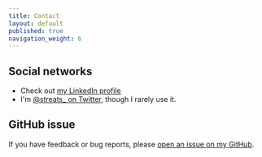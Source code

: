 ```yaml
---
title: Contact
layout: default
published: true
navigation_weight: 6
---
```


## Social networks
* Check out [my LinkedIn profile](https://www.linkedin.com/in/streats)
* I'm [@streats_ on Twitter](https://twitter.com/streats_), though I rarely use it.

## GitHub issue
If you have feedback or bug reports, please [open an issue on my GitHub](https://github.com/streats/streats.github.io/issues). 
